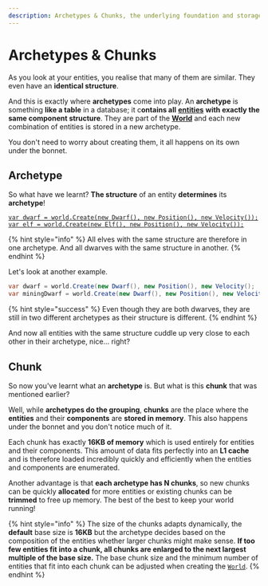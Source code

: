 ```yaml
---
description: Archetypes & Chunks, the underlying foundation and storage structure.
---
```


# Archetypes & Chunks

As you look at your entities, you realise that many of them are similar. They even have an **identical structure**.

And this is exactly where **archetypes** come into play. An **archetype** is something **like a table** in a database; it c**ontains all** [**entities**](entity.md) **with exactly the same component structure**. They are part of the [**World**](world.md) and each new combination of entities is stored in a new archetype.

You don't need to worry about creating them, it all happens on its own under the bonnet.

## Archetype

So what have we learnt? **The structure** of an entity **determines** its **archetype**!

<pre class="language-csharp"><code class="lang-csharp"><a data-footnote-ref href="#user-content-fn-1">var dwarf = world.Create(new Dwarf(), new Position(), new Velocity());</a>
<a data-footnote-ref href="#user-content-fn-2">var elf = world.Create(new Elf(), new Position(), new Velocity());</a>
</code></pre>

{% hint style="info" %}
All elves with the same structure are therefore in one archetype. And all dwarves with the same structure in another.
{% endhint %}

Let's look at another example.

```csharp
var dwarf = world.Create(new Dwarf(), new Position(), new Velocity();
var miningDwarf = world.Create(new Dwarf(), new Position(), new Velocity(), new Pickaxe();
```

{% hint style="success" %}
Even though they are both dwarves, they are still in two different archetypes as their structure is different.&#x20;
{% endhint %}

And now all entities with the same structure cuddle up very close to each other in their archetype, nice... right?

## Chunk

So now you've learnt what an **archetype** is. But what is this **chunk** that was mentioned earlier?

Well, while **archetypes do the grouping**, **chunks** are the place where the **entities** and their **components** are **stored in memory**. This also happens under the bonnet and you don't notice much of it.

Each chunk has exactly **16KB of memory** which is used entirely for entities and their components. This amount of data fits perfectly into an **L1 cache** and is therefore loaded incredibly quickly and efficiently when the entities and components are enumerated.&#x20;

Another advantage is that **each archetype has N chunks**, so new chunks can be quickly **allocated** for more entities or existing chunks can be **trimmed** to free up memory. The best of the best to keep your world running!

{% hint style="info" %}
The size of the chunks adapts dynamically, the **default** base size is **16KB** but the archetype decides based on the composition of the entities whether larger chunks might make sense. **If too few entities fit into a chunk, all chunks are enlarged to the next largest multiple of the base size.** The base chunk size and the minimum number of entities that fit into each chunk can be adjusted when creating the [`World`](world.md).
{% endhint %}

[^1]: Creates a dwarf entity which is in an archetype containing all entities with exactly the same components.

[^2]: Creates an elf entity which is in a different archetype where all entities have exactly the same components.

